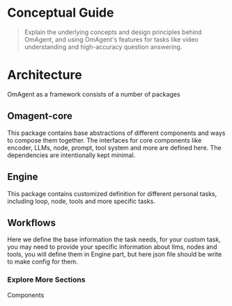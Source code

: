 # Conceptual Guide

> Explain the underlying concepts and design principles behind OmAgent, and using OmAgent's features for tasks like video understanding and high-accuracy question answering.
> 

# Architecture

OmAgent as a framework consists of a number of packages

## Omagent-core

This package contains base abstractions of different components and ways to compose them together. The interfaces for core components like encoder, LLMs, node, prompt, tool system and more are defined here. The dependencies are intentionally kept minimal.

## Engine

This package contains customized definition for different personal tasks, including loop, node, tools and more specific tasks.

## Workflows

Here we define the base information the task needs, for your custom task, you may need to provide your specific information about llms, nodes and tools, you will define them in Engine part, but here json file should be write to make config for them.

### Explore More Sections

Components